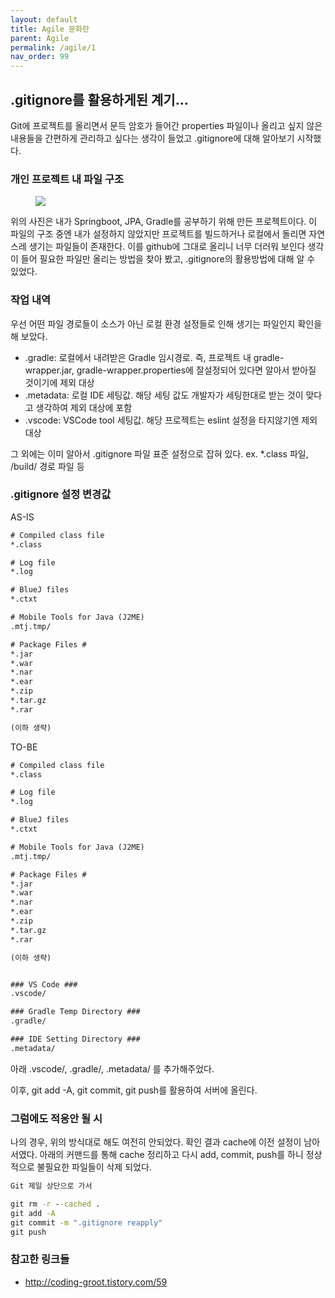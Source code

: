 ```yaml
---
layout: default
title: Agile 문화란
parent: Agile
permalink: /agile/1
nav_order: 99
---
```


## .gitignore를 활용하게된 계기...

Git에 프로젝트를 올리면서 문득 암호가 들어간 properties 파일이나 올리고 싶지 않은 내용들을 간편하게 관리하고 싶다는 생각이 들었고 .gitignore에 대해 알아보기 시작했다.  



### 개인 프로젝트 내 파일 구조

<aside>
<figure>
<img src="{{ "/media/img/Git/git8-01.PNG" | absolute_url }}" />
</figure>
</aside>

위의 사진은 내가 Springboot, JPA, Gradle를 공부하기 위해 만든 프로젝트이다. 이 파일의 구조 중엔 내가 설정하지 않았지만 프로젝트를 빌드하거나 로컬에서 돌리면 자연스레 생기는 파일들이 존재한다. 이를 github에 그대로 올리니 너무 더러워 보인다 생각이 들어 필요한 파일만 올리는 방법을 찾아 봤고, .gitignore의 활용방법에 대해 알 수 있었다. 


### 작업 내역

우선 어떤 파일 경로들이 소스가 아닌 로컬 환경 설정들로 인해 생기는 파일인지 확인을 해 보았다.
 - .gradle: 로컬에서 내려받은 Gradle 임시경로. 즉, 프로젝트 내 gradle-wrapper.jar, gradle-wrapper.properties에 잘설정되어 있다면 알아서 받아질 것이기에 제외 대상
 - .metadata: 로컬 IDE 세팅값. 해당 세팅 값도 개발자가 세팅한대로 받는 것이 맞다고 생각하여 제외 대상에 포함
 - .vscode: VSCode tool 세팅값. 해당 프로젝트는 eslint 설정을 타지않기엔 제외 대상

 그 외에는 이미 알아서 .gitignore 파일 표준 설정으로 잡혀 있다. ex. *.class 파일, /build/ 경로 파일 등


### .gitignore 설정 변경값

AS-IS
```xml
# Compiled class file
*.class

# Log file
*.log

# BlueJ files
*.ctxt

# Mobile Tools for Java (J2ME)
.mtj.tmp/

# Package Files #
*.jar
*.war
*.nar
*.ear
*.zip
*.tar.gz
*.rar

(이하 생략)


```


TO-BE
```xml
# Compiled class file
*.class

# Log file
*.log

# BlueJ files
*.ctxt

# Mobile Tools for Java (J2ME)
.mtj.tmp/

# Package Files #
*.jar
*.war
*.nar
*.ear
*.zip
*.tar.gz
*.rar

(이하 생략)


### VS Code ###
.vscode/

### Gradle Temp Directory ###
.gradle/

### IDE Setting Directory ###
.metadata/

```

아래 .vscode/, .gradle/, .metadata/ 를 추가해주었다.

이후, git add -A, git commit, git push를 활용하여 서버에 올린다.


### 그럼에도 적응안 될 시

나의 경우, 위의 방식대로 해도 여전히 안되었다. 확인 결과 cache에 이전 설정이 남아서였다. 아래의 커맨드를 통해 cache 정리하고 다시 add, commit, push를 하니 정상적으로 불필요한 파일들이 삭제 되었다.


```cmd
Git 제일 상단으로 가서

git rm -r --cached .
git add -A
git commit -m ".gitignore reapply"
git push

```


### 참고한 링크들

 - http://coding-groot.tistory.com/59


